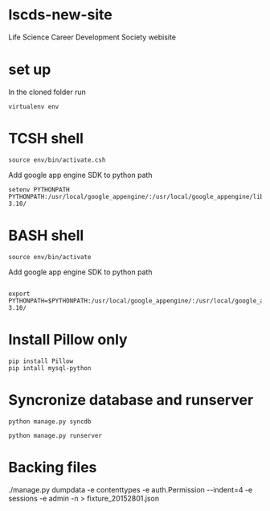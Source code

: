 lscds-new-site
==============

Life Science Career Development Society webisite

set up
======
In the cloned folder run

```
virtualenv env
```

TCSH shell
==================
```
source env/bin/activate.csh
```
Add google app engine SDK to python path
```
setenv PYTHONPATH PYTHONPATH:/usr/local/google_appengine/:/usr/local/google_appengine/lib/:/usr/local/google_appengine/lib/yaml-3.10/
```
BASH shell
===============
```
source env/bin/activate
```
Add google app engine SDK to python path
```

export PYTHONPATH=$PYTHONPATH:/usr/local/google_appengine/:/usr/local/google_appengine/lib/:/usr/local/google_appengine/lib/yaml-3.10/
```

Install Pillow only
===================
```
pip install Pillow 
pip intall mysql-python

```
Syncronize database and runserver
=======

```
python manage.py syncdb

python manage.py runserver

```
Backing files
================
./manage.py dumpdata -e contenttypes -e auth.Permission --indent=4 -e sessions -e admin -n > fixture_20152801.json

